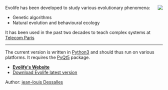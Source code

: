 

<a href="https://evolife.telecom-paris.fr"><img style="float: right;" src="../Images/EvolifeIcon.png"></a>
Evolife has been developed 
to study various evolutionary phenomena:

-	Genetic algorithms
-	Natural evolution and behavioural ecology

It has been used in the past two decades to teach complex systems at [Telecom Paris](https://www.telecom-paris.fr/en/home)

---

The current version is written in [Python3](http://www.python.org/) and should thus run on various platforms.
It requires the [PyQt5](https://www.riverbankcomputing.com/software/pyqt/download5) package.

*	[**Evolife's Website**](https://evolife.telecom-paris.fr)
*	[Download Evolife latest version](https://evolife.telecom-paris.fr/Execution.html)


Author:	[jean-louis Dessalles](https://www.dessalles.fr)
